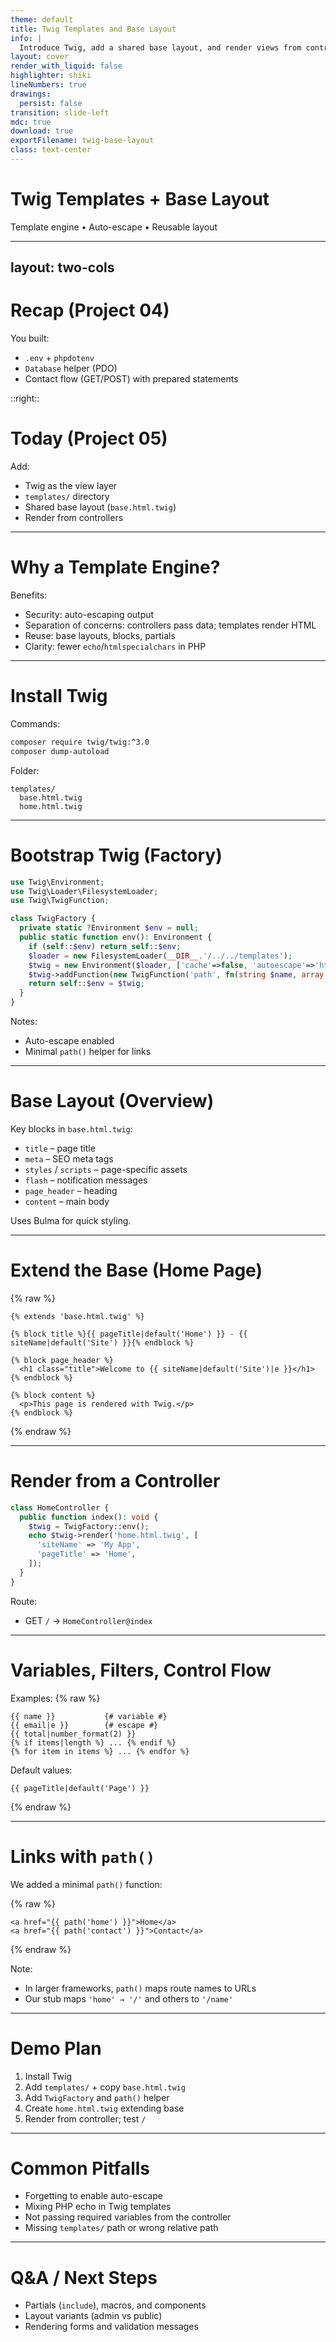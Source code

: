 ```yaml
---
theme: default
title: Twig Templates and Base Layout
info: |
  Introduce Twig, add a shared base layout, and render views from controllers
layout: cover
render_with_liquid: false
highlighter: shiki
lineNumbers: true
drawings:
  persist: false
transition: slide-left
mdc: true
download: true
exportFilename: twig-base-layout
class: text-center
---
```


# Twig Templates + Base Layout

Template engine • Auto-escape • Reusable layout

---
layout: two-cols
---

# Recap (Project 04)

You built:
- `.env` + `phpdotenv`
- `Database` helper (PDO)
- Contact flow (GET/POST) with prepared statements

::right::

# Today (Project 05)

Add:
- Twig as the view layer
- `templates/` directory
- Shared base layout (`base.html.twig`)
- Render from controllers

---

# Why a Template Engine?

Benefits:
- Security: auto-escaping output
- Separation of concerns: controllers pass data; templates render HTML
- Reuse: base layouts, blocks, partials
- Clarity: fewer `echo`/`htmlspecialchars` in PHP

---

# Install Twig

Commands:
```bash
composer require twig/twig:^3.0
composer dump-autoload
```

Folder:
```
templates/
  base.html.twig
  home.html.twig
```

---

# Bootstrap Twig (Factory)

```php
use Twig\Environment;
use Twig\Loader\FilesystemLoader;
use Twig\TwigFunction;

class TwigFactory {
  private static ?Environment $env = null;
  public static function env(): Environment {
    if (self::$env) return self::$env;
    $loader = new FilesystemLoader(__DIR__.'/../../templates');
    $twig = new Environment($loader, ['cache'=>false, 'autoescape'=>'html']);
    $twig->addFunction(new TwigFunction('path', fn(string $name, array $p=[]): string => $name==='home' ? '/' : '/'.ltrim($name,'/')));
    return self::$env = $twig;
  }
}
```

Notes:
- Auto-escape enabled
- Minimal `path()` helper for links

---

# Base Layout (Overview)

Key blocks in `base.html.twig`:
- `title` – page title
- `meta` – SEO meta tags
- `styles` / `scripts` – page-specific assets
- `flash` – notification messages
- `page_header` – heading
- `content` – main body

Uses Bulma for quick styling.

---

# Extend the Base (Home Page)

{% raw %}
```twig
{% extends 'base.html.twig' %}

{% block title %}{{ pageTitle|default('Home') }} - {{ siteName|default('Site') }}{% endblock %}

{% block page_header %}
  <h1 class="title">Welcome to {{ siteName|default('Site')|e }}</h1>
{% endblock %}

{% block content %}
  <p>This page is rendered with Twig.</p>
{% endblock %}
```
{% endraw %}

---

# Render from a Controller

```php
class HomeController {
  public function index(): void {
    $twig = TwigFactory::env();
    echo $twig->render('home.html.twig', [
      'siteName' => 'My App',
      'pageTitle' => 'Home',
    ]);
  }
}
```

Route:
- GET `/` → `HomeController@index`

---

# Variables, Filters, Control Flow

Examples:
{% raw %}
```twig
{{ name }}           {# variable #}
{{ email|e }}        {# escape #}
{{ total|number_format(2) }}
{% if items|length %} ... {% endif %}
{% for item in items %} ... {% endfor %}
```

Default values:
```twig
{{ pageTitle|default('Page') }}
```
{% endraw %}

---

# Links with `path()`

We added a minimal `path()` function:

{% raw %}
```twig
<a href="{{ path('home') }}">Home</a>
<a href="{{ path('contact') }}">Contact</a>
```
{% endraw %}

Note:
- In larger frameworks, `path()` maps route names to URLs
- Our stub maps `'home' → '/'` and others to `'/name'`

---

# Demo Plan

1) Install Twig
2) Add `templates/` + copy `base.html.twig`
3) Add `TwigFactory` and `path()` helper
4) Create `home.html.twig` extending base
5) Render from controller; test `/`

---

# Common Pitfalls
- Forgetting to enable auto-escape
- Mixing PHP echo in Twig templates
- Not passing required variables from the controller
- Missing `templates/` path or wrong relative path

---

# Q&A / Next Steps

- Partials (`include`), macros, and components
- Layout variants (admin vs public)
- Rendering forms and validation messages
